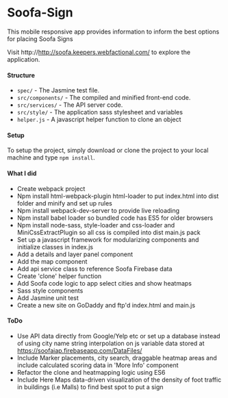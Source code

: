 # Soofa-Sign

This mobile responsive app provides information to inform the best options for placing Soofa Signs

Visit http://http://soofa.keepers.webfactional.com/ to explore the application.

#### Structure

- `spec/` - The Jasmine test file.
- `src/components/` - The compiled and minified front-end code.
- `src/services/` - The API server code.
- `src/style/` - The application sass stylesheet and variables
- `helper.js` - A javascript helper function to clone an object

#### Setup

To setup the project, simply download or clone the project to your local machine and type `npm install`.

#### What I did

- Create webpack project
- Npm install html-webpack-plugin html-loader to put index.html into dist folder and minify and set up rules
- Npm install webpack-dev-server to provide live reloading
- Npm install babel loader so bundled code has ES5 for older browsers
- Npm install node-sass, style-loader and css-loader and MiniCssExtractPlugin so all css is compiled into dist main.js pack
- Set up a javascript framework for modularizing components and initialize classes in index.js
- Add a details and layer panel component
- Add the map component
- Add api service class to reference Soofa Firebase data
- Create 'clone' helper function
- Add Soofa code logic to app select cities and show heatmaps
- Sass style components
- Add Jasmine unit test
- Create a new site on GoDaddy and ftp'd index.html and main.js

#### ToDo

- Use API data directly from Google/Yelp etc or set up a database instead of using city name string interpolation on js variable data stored at https://soofaiap.firebaseapp.com/DataFiles/
- Include Marker placements, city search, draggable heatmap areas and include calculated scoring data in 'More Info' component
- Refactor the clone and heatmapping logic using ES6
- Include Here Maps data-driven visualization of the density of foot traffic in buildings (i.e Malls) to find best spot to put a sign

